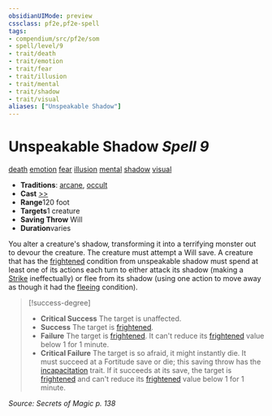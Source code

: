 ```yaml
---
obsidianUIMode: preview
cssclass: pf2e,pf2e-spell
tags:
- compendium/src/pf2e/som
- spell/level/9
- trait/death
- trait/emotion
- trait/fear
- trait/illusion
- trait/mental
- trait/shadow
- trait/visual
aliases: ["Unspeakable Shadow"]
---
```

# Unspeakable Shadow *Spell 9*   
[death](../../rules/traits/death.md)  [emotion](../../rules/traits/emotion.md)  [fear](../../rules/traits/fear.md)  [illusion](../../rules/traits/illusion.md)  [mental](../../rules/traits/mental.md)  [shadow](../../rules/traits/shadow.md)  [visual](../../rules/traits/visual.md)  

- **Traditions**: [arcane](../../rules/traits/arcane.md), [occult](../../rules/traits/occult.md)
- **Cast** [>>](../../rules/core-rulebook/chapter-9-playing-the-game.md#Actions "Two-Action") 
- **Range**120 foot
- **Targets**1 creature
- **Saving Throw** Will
- **Duration**varies

You alter a creature's shadow, transforming it into a terrifying monster out to devour the creature. The creature must attempt a Will save. A creature that has the [frightened](../../rules/conditions.md#Frightened) condition from unspeakable shadow must spend at least one of its actions each turn to either attack its shadow (making a [Strike](../../rules/actions/strike.md) ineffectually) or flee from its shadow (using one action to move away as though it had the [fleeing](../../rules/conditions.md#Fleeing) condition).

> [!success-degree] 
> - **Critical Success** The target is unaffected.
> - **Success** The target is [frightened](../../rules/conditions.md#Frightened).
> - **Failure** The target is [frightened](../../rules/conditions.md#Frightened). It can't reduce its [frightened](../../rules/conditions.md#Frightened) value below 1 for 1 minute.
> - **Critical Failure** The target is so afraid, it might instantly die. It must succeed at a Fortitude save or die; this saving throw has the [incapacitation](../../rules/traits/incapacitation.md) trait. If it succeeds at its save, the target is [frightened](../../rules/conditions.md#Frightened) and can't reduce its [frightened](../../rules/conditions.md#Frightened) value below 1 for 1 minute.

*Source: Secrets of Magic p. 138*